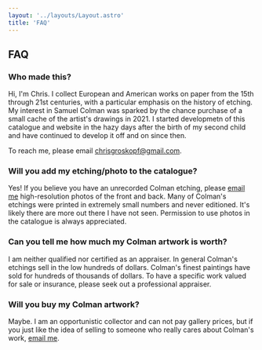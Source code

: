 ```yaml
---
layout: '../layouts/Layout.astro'
title: 'FAQ'
---
```

## FAQ

### Who made this?

Hi, I'm Chris. I collect European and American works on paper from the 15th through 21st centuries, with a particular emphasis on the history of etching. My interest in Samuel Colman was sparked by the chance purchase of a small cache of the artist's drawings in 2021. I started developmetn of this catalogue and website in the hazy days after the birth of my second child and have continued to develop it off and on since then.

To reach me, please email <a href="mailto:chrisgroskopf@gmail.com">chrisgroskopf@gmail.com</a>.

### Will you add my etching/photo to the catalogue?

Yes! If you believe you have an unrecorded Colman etching, please <a href="mailto:chrisgroskopf@gmail.com">email me</a> high-resolution photos of the front and back. Many of Colman's etchings were printed in extremely small numbers and never editioned. It's likely there are more out there I have not seen. Permission to use photos in the catalogue is always appreciated.

### Can you tell me how much my Colman artwork is worth?

I am neither qualified nor certified as an appraiser. In general Colman's etchings sell in the low hundreds of dollars. Colman's finest paintings have sold for hundreds of thousands of dollars. To have a specific work valued for sale or insurance, please seek out a professional appraiser.

### Will you buy my Colman artwork?

Maybe. I am an opportunistic collector and can not pay gallery prices, but if you just like the idea of selling to someone who really cares about Colman's work, <a href="mailto:chrisgroskopf@gmail.com">email me</a>.
